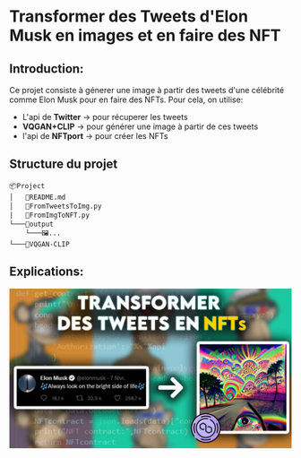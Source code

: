 # __Transformer des Tweets d'Elon Musk en images et en faire des NFT__

## Introduction:
Ce projet consiste à génerer une image à partir des tweets d'une célébrité comme Elon Musk pour en faire des NFTs. Pour cela, on utilise:
- L'api de **Twitter** &rarr; pour récuperer les tweets
- **VQGAN+CLIP** &rarr; pour générer une image à partir de ces tweets
- l'api de **NFTport** &rarr; pour créer les NFTs

## Structure du projet
```
📦Project
│   📜README.md
│   📜FromTweetsToImg.py 
|   📜FromImgToNFT.py
└───📂output
    └───🖼️...
└───📂VQGAN-CLIP
```
## Explications:

<span style="display:block;text-align:center">

[![](miniature.jpg#center)](https://www.youtube.com/watch?v=4QC_Pp04vP4)

</span>
